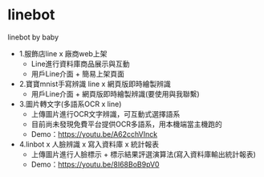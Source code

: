 # linebot
linebot by baby

* 1.服飾店line x 廠商web上架
    * Line進行資料庫商品展示與互動
    * 用戶Line介面 + 簡易上架頁面
* 2.寶寶mnist手寫辨識 line x 網頁版即時繪製辨識
    * 用戶Line介面 + 網頁版即時繪製辨識(要使用與我聯繫)
* 3.圖片轉文字(多語系OCR x line)
    * 上傳圖片進行OCR文字辨識，可互動式選擇語系
    * 目前尚未發現免費平台提供OCR多語系，用本機端當主機跑的
    * Demo：https://youtu.be/A62cchVInck
* 4.linbot x 人臉辨識 x 寫入資料庫 x 統計報表
    * 上傳圖片進行人臉標示 + 標示結果評選演算法(寫入資料庫輸出統計報表)
    * Demo：https://youtu.be/8I68BoB9pV0
